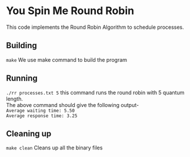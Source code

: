 # You Spin Me Round Robin

This code implements the Round Robin Algorithm to schedule processes.

## Building

`make` We use make command to build the program

## Running
`./rr processes.txt 5` this command runs the round robin with 5 quantum length.\
The above command should give the following output- \
`Average waiting time: 5.50`\
`Average response time: 3.25`


## Cleaning up

`make clean` Cleans up all the binary files
